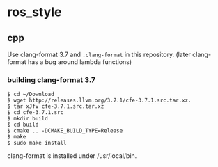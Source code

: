 # ros_style

## cpp

Use clang-format 3.7 and `.clang-format` in this repository.
(later clang-format has a bug around lambda functions)

### building clang-format 3.7

```
$ cd ~/Download
$ wget http://releases.llvm.org/3.7.1/cfe-3.7.1.src.tar.xz.
$ tar xJfv cfe-3.7.1.src.tar.xz
$ cd cfe-3.7.1.src
$ mkdir build
$ cd build
$ cmake .. -DCMAKE_BUILD_TYPE=Release
$ make
$ sudo make install
```

clang-format is installed under /usr/local/bin.
